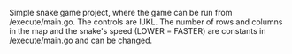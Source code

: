 Simple snake game project, where the game can be run from /execute/main.go.
The controls are IJKL. The number of rows and columns in the map and the snake's speed (LOWER = FASTER) are constants in /execute/main.go and can be changed.
